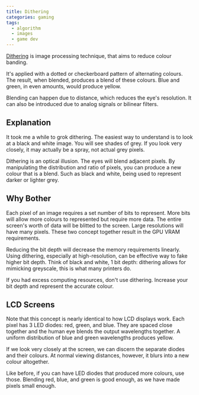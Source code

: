 ```yaml
---
title: Dithering
categories: gaming
tags:
  - algorithm
  - images
  - game dev
---
```


[Dithering][1] is image processing technique, that aims to reduce colour banding.

[1]: https://en.wikipedia.org/wiki/Dither

It's applied with a dotted or checkerboard pattern of alternating colours.
The result, when blended, produces a blend of these colours.
Blue and green, in even amounts, would produce yellow.

Blending can happen due to distance, which reduces the eye's resolution.
It can also be introduced due to analog signals or bilinear filters.

## Explanation

It took me a while to grok dithering.
The easiest way to understand is to look at a black and white image.
You will see shades of grey.
If you look very closely, it may actually be a spray, not actual grey pixels.

Dithering is an optical illusion.
The eyes will blend adjacent pixels.
By manipulating the distribution and ratio of pixels, you can produce a new colour that is a blend.
Such as black and white, being used to represent darker or lighter grey.

## Why Bother

Each pixel of an image requires a set number of bits to represent.
More bits will allow more colours to represented but require more data.
The entire screen's worth of data will be blitted to the screen.
Large resolutions will have many pixels.
These two concept together result in the GPU VRAM requirements.

Reducing the bit depth will decrease the memory requirements linearly.
Using dithering, especially at high-resolution, can be effective way to fake higher bit depth.
Think of black and white, 1 bit depth: dithering allows for mimicking greyscale, this is what many printers do.

If you had excess computing resources, don't use dithering.
Increase your bit depth and represent the accurate colour.

## LCD Screens

Note that this concept is nearly identical to how LCD displays work.
Each pixel has 3 LED diodes: red, green, and blue.
They are spaced close together and the human eye blends the output wavelengths together.
A uniform distribution of blue and green wavelengths produces yellow.

If we look very closely at the screen, we can discern the separate diodes and their colours.
At normal viewing distances, however, it blurs into a new colour altogether.

Like before, if you can have LED diodes that produced more colours, use those.
Blending red, blue, and green is good enough, as we have made pixels small enough.
